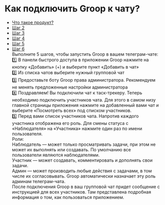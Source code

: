 # Как подключить Groop к чату?

- [Что такое продукт?](assets/1.jpg)
- [Шаг 2](assets/2.jpg)
- [Шаг 3](assets/3.jpg)
- [Шаг 4](assets/4.jpg)
- [Шаг 5](assets/5.jpg)
- [Шаг 6](assets/6.jpg)  
Выполните 5 шагов, чтобы запустить Groop в вашем телеграм-чате:  
1️⃣ В панели быстрого доступа в приложении Groop нажмите на кнопку «Добавить» (+) и выберите пункт «Добавить в чат»  
2️⃣ Из списка чатов выберите нужный групповой чат  
3️⃣ Предоставьте боту Groop права администратора. Рекомендуем не менять предложенные настройки администратора  
4️⃣ Поздравляем! Вы подключили чат к таск-трекеру. Теперь необходимо подключить участников чата. Для этого в самом низу главной страницы приложения нажмите на добавленный вами чат и выберите «Посмотреть всех» под списком участников.  
5️⃣ Перед вами список участников чата. Напротив каждого участника отображена его роль. Для смены статуса с «Наблюдателя» на «Участника» нажмите один раз по имени пользователя.  
Роли:  
Наблюдатель — может только просматривать задачи, при этом не может их выполнять или создавать. По умолчанию все пользователи являются наблюдателями.  
Участник — может создавать, комментировать и дополнять свои задачи.  
Админ — может производить любые действия с задачами, в том числе их согласовывать. Groop автоматически назначает эту роль админам телеграм-чата.  
После подключения Groop в ваш групповой чат придет сообщение с инструкцией для всех участников. Там представлена подробная информация о том, как пользоваться приложением.


